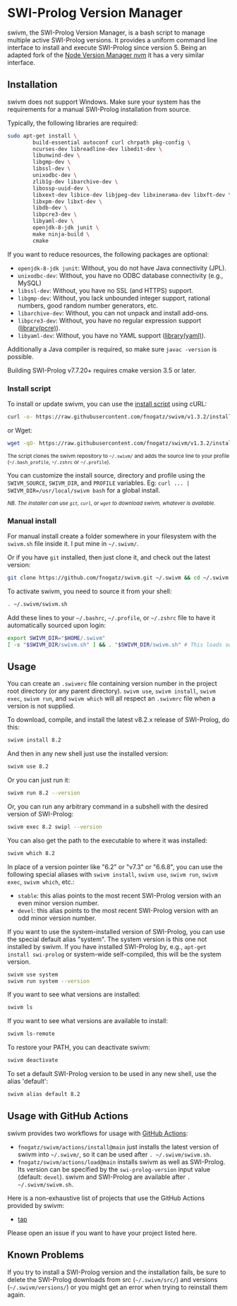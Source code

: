 # SWI-Prolog Version Manager

swivm, the SWI-Prolog Version Manager, is a bash script to manage multiple active SWI-Prolog versions. It provides a uniform command line interface to install and execute SWI-Prolog since version 5. Being an adapted fork of the [Node Version Manager nvm](https://github.com/nvm-sh/nvm) it has a very similar interface.

## Installation

swivm does not support Windows. Make sure your system has the requirements for a manual SWI-Prolog installation from source.

Typically, the following libraries are required:

```sh
sudo apt-get install \
        build-essential autoconf curl chrpath pkg-config \
        ncurses-dev libreadline-dev libedit-dev \
        libunwind-dev \
        libgmp-dev \
        libssl-dev \
        unixodbc-dev \
        zlib1g-dev libarchive-dev \
        libossp-uuid-dev \
        libxext-dev libice-dev libjpeg-dev libxinerama-dev libxft-dev \
        libxpm-dev libxt-dev \
        libdb-dev \
        libpcre3-dev \
        libyaml-dev \
        openjdk-8-jdk junit \
        make ninja-build \
        cmake
```

If you want to reduce resources, the following packages are optional:

- `openjdk-8-jdk junit`: Without, you do not have Java connectivity (JPL).
- `unixodbc-dev`: Without, you have no ODBC database connectivity (e.g., MySQL)
- `libssl-dev`: Without, you have no SSL (and HTTPS) support.
- `libgmp-dev`: Without, you lack unbounded integer support, rational numbers, good random number generators, etc.
- `libarchive-dev`: Without, you can not unpack and install add-ons.
- `libpcre3-dev`: Without, you have no regular expression support ([library(pcre)](http://www.swi-prolog.org/pldoc/doc/_SWI_/library/pcre.pl)).
- `libyaml-dev`: Without, you have no YAML support ([library(yaml)](http://www.swi-prolog.org/pldoc/doc/_SWI_/library/yaml.pl)).

Additionally a Java compiler is required, so make sure `javac -version` is possible.

Building SWI-Prolog v7.7.20+ requires cmake version 3.5 or later.

### Install script

To install or update swivm, you can use the [install script](https://github.com/fnogatz/swivm/blob/v1.3.2/install.sh) using cURL:

```sh
curl -o- https://raw.githubusercontent.com/fnogatz/swivm/v1.3.2/install.sh | bash
```

or Wget:

```sh
wget -qO- https://raw.githubusercontent.com/fnogatz/swivm/v1.3.2/install.sh | bash
```

<sub>The script clones the swivm repository to `~/.swivm/` and adds the source line to your profile (`~/.bash_profile`, `~/.zshrc` or `~/.profile`).</sub>

You can customize the install source, directory and profile using the `SWIVM_SOURCE`, `SWIVM_DIR`, and `PROFILE` variables.
Eg: `curl ... | SWIVM_DIR=/usr/local/swivm bash` for a global install.

<sub>_NB. The installer can use `git`, `curl`, or `wget` to download swivm, whatever is available._</sub>

### Manual install

For manual install create a folder somewhere in your filesystem with the `swivm.sh` file inside it. I put mine in `~/.swivm/`.

Or if you have `git` installed, then just clone it, and check out the latest version:

```sh
git clone https://github.com/fnogatz/swivm.git ~/.swivm && cd ~/.swivm && git checkout `git describe --abbrev=0 --tags`
```

To activate swivm, you need to source it from your shell:

```sh
. ~/.swivm/swivm.sh
```

Add these lines to your `~/.bashrc`, `~/.profile`, or `~/.zshrc` file to have it automatically sourced upon login:

```sh
export SWIVM_DIR="$HOME/.swivm"
[ -s "$SWIVM_DIR/swivm.sh" ] && . "$SWIVM_DIR/swivm.sh" # This loads swivm
```

## Usage

You can create an `.swivmrc` file containing version number in the project root directory (or any parent directory).
`swivm use`, `swivm install`, `swivm exec`, `swivm run`, and `swivm which` will all respect an `.swivmrc` file when a version is not supplied.

To download, compile, and install the latest v8.2.x release of SWI-Prolog, do this:

```sh
swivm install 8.2
```

And then in any new shell just use the installed version:

```sh
swivm use 8.2
```

Or you can just run it:

```sh
swivm run 8.2 --version
```

Or, you can run any arbitrary command in a subshell with the desired version of SWI-Prolog:

```sh
swivm exec 8.2 swipl --version
```

You can also get the path to the executable to where it was installed:

```sh
swivm which 8.2
```

In place of a version pointer like "6.2" or "v7.3" or "6.6.8", you can use the following special aliases with `swivm install`, `swivm use`, `swivm run`, `swivm exec`, `swivm which`, etc.:

- `stable`: this alias points to the most recent SWI-Prolog version with an even minor version number.
- `devel`: this alias points to the most recent SWI-Prolog version with an odd minor version number.

If you want to use the system-installed version of SWI-Prolog, you can use the special default alias "system". The system version is this one not installed by swivm. If you have installed SWI-Prolog by, e.g., `apt-get install swi-prolog` or system-wide self-compiled, this will be the system version.

```sh
swivm use system
swivm run system --version
```

If you want to see what versions are installed:

```sh
swivm ls
```

If you want to see what versions are available to install:

```sh
swivm ls-remote
```

To restore your PATH, you can deactivate swivm:

```sh
swivm deactivate
```

To set a default SWI-Prolog version to be used in any new shell, use the alias 'default':

```sh
swivm alias default 8.2
```

## Usage with GitHub Actions

swivm provides two workflows for usage with [GitHub Actions](https://docs.github.com/en/actions/learn-github-actions):

- `fnogatz/swivm/actions/install@main` just installs the latest version of swivm into `~/.swivm/`, so it can be used after `. ~/.swivm/swivm.sh`.
- `fnogatz/swivm/actions/load@main` installs swivm as well as SWI-Prolog. Its version can be specified by the `swi-prolog-version` input value (default: `devel`). swivm and SWI-Prolog are available after `. ~/.swivm/swivm.sh`.

Here is a non-exhaustive list of projects that use the GitHub Actions provided by swivm:

- [tap](https://github.com/fnogatz/tap)

Please open an issue if you want to have your project listed here.

## Known Problems

If you try to install a SWI-Prolog version and the installation fails, be sure to delete the SWI-Prolog downloads from src (`~/.swivm/src/`) and versions (`~/.swivm/versions/`) or you might get an error when trying to reinstall them again.
